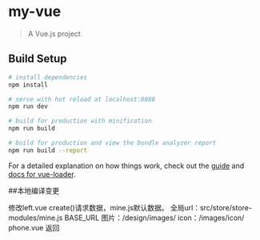 # my-vue

> A Vue.js project

## Build Setup

``` bash
# install dependencies
npm install

# serve with hot reload at localhost:8080
npm run dev

# build for production with minification
npm run build

# build for production and view the bundle analyzer report
npm run build --report
```

For a detailed explanation on how things work, check out the [guide](http://vuejs-templates.github.io/webpack/) and [docs for vue-loader](http://vuejs.github.io/vue-loader).


 ##本地编译变更

  修改left.vue create()请求数据，mine.js默认数据。
       全局url：src/store/store-modules/mine.js  BASE_URL
       图片：/design/images/
       icon：/images/icon/
       phone.vue 返回


